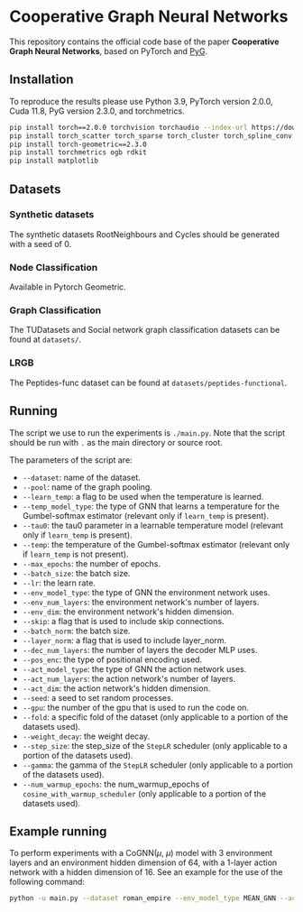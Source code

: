 # Cooperative Graph Neural Networks #

This repository contains the official code base of the paper **Cooperative Graph Neural Networks**, based on PyTorch and [PyG].

[PyG]: https://pytorch-geometric.readthedocs.io/en/latest/

## Installation ##
To reproduce the results please use Python 3.9, PyTorch version 2.0.0, Cuda 11.8, PyG version 2.3.0, and torchmetrics.

```bash
pip install torch==2.0.0 torchvision torchaudio --index-url https://download.pytorch.org/whl/cu118
pip install torch_scatter torch_sparse torch_cluster torch_spline_conv -f https://data.pyg.org/whl/torch-2.0.0+cu118.html
pip install torch-geometric==2.3.0
pip install torchmetrics ogb rdkit
pip install matplotlib
```

## Datasets

### Synthetic datasets

The synthetic datasets RootNeighbours and Cycles should be generated with a seed of 0.

### Node Classification

Available in Pytorch Geometric.

### Graph Classification

The TUDatasets and Social network graph classification datasets can be found at ``datasets/``.

### LRGB

The Peptides-func dataset can be found at ``datasets/peptides-functional``.

## Running

The script we use to run the experiments is ``./main.py``.
Note that the script should be run with ``.`` as the main directory or source root.

The parameters of the script are:

- ``--dataset``: name of the dataset.
- ``--pool``: name of the graph pooling.
- ``--learn_temp``: a flag to be used when the temperature is learned. 
- ``--temp_model_type``: the type of GNN that learns a temperature for the Gumbel-softmax estimator (relevant only if ``learn_temp`` is present). 
- ``--tau0``: the tau0 parameter in a learnable temperature model (relevant only if ``learn_temp`` is present). 
- ``--temp``: the temperature of the Gumbel-softmax estimator (relevant only if ``learn_temp`` is not present). 
- ``--max_epochs``: the number of epochs. 
- ``--batch_size``: the batch size. 
- ``--lr``: the learn rate. 
- ``--env_model_type``: the type of GNN the environment network uses.
- ``--env_num_layers``: the environment network's number of layers.
- ``--env_dim``: the environment network's hidden dimension.
- ``--skip``: a flag that is used to include skip connections.
- ``--batch_norm``: the batch size.
- ``--layer_norm``: a flag that is used to include layer_norm.
- ``--dec_num_layers``: the number of layers the decoder MLP uses.
- ``--pos_enc``: the type of positional encoding used.
- ``--act_model_type``: the type of GNN the action network uses.
- ``--act_num_layers``: the action network's number of layers.
- ``--act_dim``: the action network's hidden dimension.
- ``--seed``: a seed to set random processes.
- ``--gpu``: the number of the gpu that is used to run the code on.
- ``--fold``: a specific fold of the dataset (only applicable to a portion of the datasets used).
- ``--weight_decay``: the weight decay.
- ``--step_size``: the step_size of the ``StepLR`` scheduler (only applicable to a portion of the datasets used).
- ``--gamma``: the gamma of the ``StepLR`` scheduler (only applicable to a portion of the datasets used).
- ``--num_warmup_epochs``: the num_warmup_epochs of ``cosine_with_warmup_scheduler`` (only applicable to a portion of the datasets used).

## Example running

To perform experiments with a CoGNN($\mu$, $\mu$) model with 3 environment layers and an environment hidden dimension of 64, with a 1-layer action network with a hidden dimension of 16.  See an example for the use of the following command: 
```bash
python -u main.py --dataset roman_empire --env_model_type MEAN_GNN --act_model_type MEAN_GNN --env_dim 64 --env_num_layers 3 --act_dim 16 --act_num_layers 1 --seed 0
```
